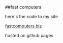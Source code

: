 ##fast computers

here's the code to my site 


[fastcomputers.biz](http://www.fastcomputers.biz/)


hosted on github pages